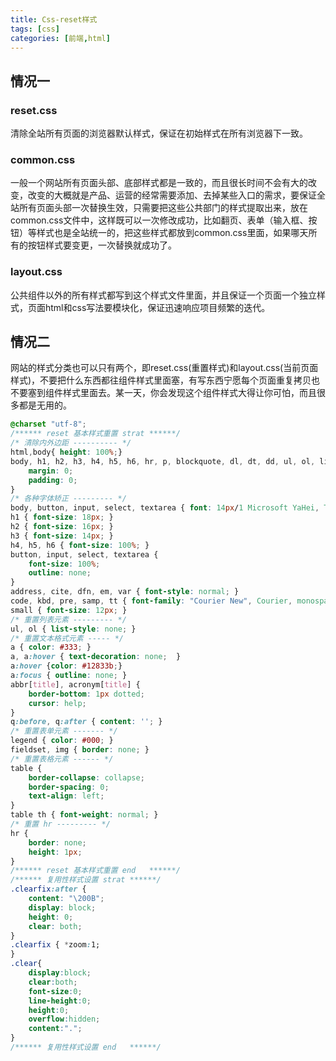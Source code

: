 ```yaml
---
title: Css-reset样式
tags: [css]
categories: [前端,html]
---
```


## 情况一

### reset.css

清除全站所有页面的浏览器默认样式，保证在初始样式在所有浏览器下一致。

### common.css

一般一个网站所有页面头部、底部样式都是一致的，而且很长时间不会有大的改变，改变的大概就是产品、运营的经常需要添加、去掉某些入口的需求，要保证全站所有页面头部一次替换生效，只需要把这些公共部门的样式提取出来，放在common.css文件中，这样既可以一次修改成功，比如翻页、表单（输入框、按钮）等样式也是全站统一的，把这些样式都放到common.css里面，如果哪天所有的按钮样式要变更，一次替换就成功了。

### layout.css

公共组件以外的所有样式都写到这个样式文件里面，并且保证一个页面一个独立样式，页面html和css写法要模块化，保证迅速响应项目频繁的迭代。

## 情况二

网站的样式分类也可以只有两个，即reset.css(重置样式)和layout.css(当前页面样式)，不要把什么东西都往组件样式里面塞，有写东西宁愿每个页面重复拷贝也不要塞到组件样式里面去。某一天，你会发现这个组件样式大得让你可怕，而且很多都是无用的。

``` css
@charset "utf-8";
/****** reset 基本样式重置 strat ******/
/* 清除内外边距 ---------- */
html,body{ height: 100%;}
body, h1, h2, h3, h4, h5, h6, hr, p, blockquote, dl, dt, dd, ul, ol, li, pre, fieldset, lengend, button, input, textarea, th, td {
	margin: 0;
	padding: 0;
}
/* 各种字体矫正 --------- */
body, button, input, select, textarea { font: 14px/1 Microsoft YaHei, Tahoma, Helvetica, Arial, "\5b8b\4f53", sans-serif; }
h1 { font-size: 18px; }
h2 { font-size: 16px; }
h3 { font-size: 14px; }
h4, h5, h6 { font-size: 100%; }
button, input, select, textarea {
	font-size: 100%;
	outline: none;
}
address, cite, dfn, em, var { font-style: normal; }
code, kbd, pre, samp, tt { font-family: "Courier New", Courier, monospace; }
small { font-size: 12px; }
/* 重置列表元素 --------- */
ul, ol { list-style: none; }
/* 重置文本格式元素 ----- */
a { color: #333; }
a, a:hover { text-decoration: none;  }
a:hover {color: #12833b;}
a:focus { outline: none; }
abbr[title], acronym[title] {
	border-bottom: 1px dotted;
	cursor: help;
}
q:before, q:after { content: ''; }
/* 重置表单元素 ------- */
legend { color: #000; }
fieldset, img { border: none; }
/* 重置表格元素 ------ */
table {
	border-collapse: collapse;
	border-spacing: 0;
	text-align: left;
}
table th { font-weight: normal; }
/* 重置 hr --------- */
hr {
	border: none;
	height: 1px;
}
/****** reset 基本样式重置 end   ******/
/****** 复用性样式设置 strat ******/
.clearfix:after {
	content: "\200B";
	display: block;
	height: 0;
	clear: both;
}
.clearfix { *zoom:1;
}
.clear{
	display:block; 
	clear:both; 
	font-size:0; 
	line-height:0; 
	height:0; 
	overflow:hidden; 
	content:".";
}
/****** 复用性样式设置 end   ******/
```

